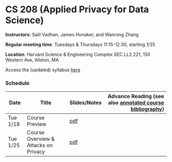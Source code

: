 # CS 208 (Applied Privacy for Data Science)

**Instructors**: Salil Vadhan, James Honaker, and Wanrong Zhang

**Regular meeting time**: Tuesdays & Thursdays 11:15-12:30, starting 1/25

**Location**: Harvard Science & Engineering Complex SEC LL2.221, 150 Western Ave, Allston, MA

Access the (updated) syllabus [here](files/cs208_spring2022_syllabus.pdf)

### Schedule

| **Date**             | **Title**     | **Slides/Notes** | **Advance Reading** (see also [annotated course bibliography](files/cs208_annotated_bibliography.pdf))
|----------------------|---------------|------------------ |---------------------------------------------------------------------------------------------------:|
| Tue 1/18 | Course Preview |  [pdf](files/course_preview.pdf   ) | |
| Tue 1/25 | Course Overview & Attacks on Privacy |  [pdf](files/overview-reidentification.pdf) | |

